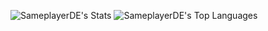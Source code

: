 ![SameplayerDE's Stats](https://github-readme-stats.vercel.app/api?username=SameplayerDE&theme=default&show_icons=true&hide_border=true&count_private=true)
![SameplayerDE's Top Languages](https://github-readme-stats.vercel.app/api/top-langs/?username=SameplayerDE&theme=default&show_icons=true&hide_border=true&layout=compact)

